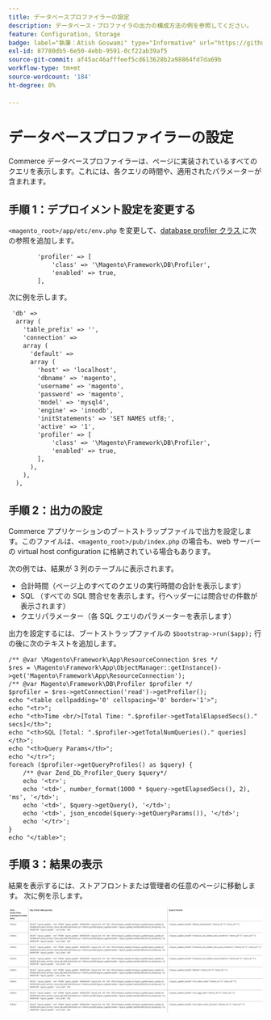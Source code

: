 ```yaml
---
title: データベースプロファイラーの設定
description: データベース・プロファイラの出力の構成方法の例を参照してください。
feature: Configuration, Storage
badge: label="執筆：Atish Goswami" type="Informative" url="https://github.com/atishgoswami" tooltip="アティッシュ ゴスワミ"
exl-id: 87780db5-6e50-4ebb-9591-0cf22ab39af5
source-git-commit: af45ac46afffeef5cd613628b2a98864fd7da69b
workflow-type: tm+mt
source-wordcount: '184'
ht-degree: 0%

---
```


# データベースプロファイラーの設定

Commerce データベースプロファイラーは、ページに実装されているすべてのクエリを表示します。これには、各クエリの時間や、適用されたパラメーターが含まれます。

## 手順 1：デプロイメント設定を変更する

`<magento_root>/app/etc/env.php` を変更して、[database profiler クラス ](https://github.com/magento/magento2/tree/2.4/lib/internal/Magento/Framework/DB/Profiler.php) に次の参照を追加します。

```php?start_inline=1
        'profiler' => [
            'class' => '\Magento\Framework\DB\Profiler',
            'enabled' => true,
        ],
```

次に例を示します。

```php?start_inline=1
 'db' =>
  array (
    'table_prefix' => '',
    'connection' =>
    array (
      'default' =>
      array (
        'host' => 'localhost',
        'dbname' => 'magento',
        'username' => 'magento',
        'password' => 'magento',
        'model' => 'mysql4',
        'engine' => 'innodb',
        'initStatements' => 'SET NAMES utf8;',
        'active' => '1',
        'profiler' => [
            'class' => '\Magento\Framework\DB\Profiler',
            'enabled' => true,
        ],
      ),
    ),
  ),
```

## 手順 2：出力の設定

Commerce アプリケーションのブートストラップファイルで出力を設定します。このファイルは、`<magento_root>/pub/index.php` の場合も、web サーバーの virtual host configuration に格納されている場合もあります。

次の例では、結果が 3 列のテーブルに表示されます。

- 合計時間（ページ上のすべてのクエリの実行時間の合計を表示します）
- SQL （すべての SQL 問合せを表示します。行ヘッダーには問合せの件数が表示されます）
- クエリパラメーター（各 SQL クエリのパラメーターを表示します）

出力を設定するには、ブートストラップファイルの `$bootstrap->run($app);` 行の後に次のテキストを追加します。

```php?start_inline=1
/** @var \Magento\Framework\App\ResourceConnection $res */
$res = \Magento\Framework\App\ObjectManager::getInstance()->get('Magento\Framework\App\ResourceConnection');
/** @var Magento\Framework\DB\Profiler $profiler */
$profiler = $res->getConnection('read')->getProfiler();
echo "<table cellpadding='0' cellspacing='0' border='1'>";
echo "<tr>";
echo "<th>Time <br/>[Total Time: ".$profiler->getTotalElapsedSecs()." secs]</th>";
echo "<th>SQL [Total: ".$profiler->getTotalNumQueries()." queries]</th>";
echo "<th>Query Params</th>";
echo "</tr>";
foreach ($profiler->getQueryProfiles() as $query) {
    /** @var Zend_Db_Profiler_Query $query*/
    echo '<tr>';
    echo '<td>', number_format(1000 * $query->getElapsedSecs(), 2), 'ms', '</td>';
    echo '<td>', $query->getQuery(), '</td>';
    echo '<td>', json_encode($query->getQueryParams()), '</td>';
    echo '</tr>';
}
echo "</table>";
```

## 手順 3：結果の表示

結果を表示するには、ストアフロントまたは管理者の任意のページに移動します。 次に例を示します。

![ データベース・プロファイラのサンプル結果 ](../../assets/configuration/db-profiler-results.png)
